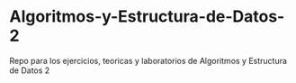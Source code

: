 # Algoritmos-y-Estructura-de-Datos-2

Repo para los ejercicios, teoricas y laboratorios de Algoritmos y Estructura de Datos 2
